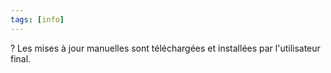 ```yaml
---
tags: [info]
---
```


?
Les mises à jour manuelles sont téléchargées et installées par l'utilisateur final.
